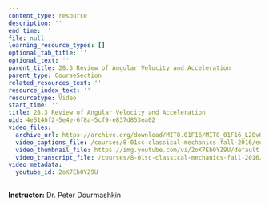 ```yaml
---
content_type: resource
description: ''
end_time: ''
file: null
learning_resource_types: []
optional_tab_title: ''
optional_text: ''
parent_title: 28.3 Review of Angular Velocity and Acceleration
parent_type: CourseSection
related_resources_text: ''
resource_index_text: ''
resourcetype: Video
start_time: ''
title: 28.3 Review of Angular Velocity and Acceleration
uid: 4e5146f2-5e4e-6f8a-5cf9-e837d853ea02
video_files:
  archive_url: https://archive.org/download/MIT8.01F16/MIT8_01F16_L28v03_360p.mp4
  video_captions_file: /courses/8-01sc-classical-mechanics-fall-2016/ee96931e148157c28895b81cbd7abf06_2oK7Eb0YZ9U.vtt
  video_thumbnail_file: https://img.youtube.com/vi/2oK7Eb0YZ9U/default.jpg
  video_transcript_file: /courses/8-01sc-classical-mechanics-fall-2016/6af7e8b926cf0a4a9dd57cf810dd9c1b_2oK7Eb0YZ9U.pdf
video_metadata:
  youtube_id: 2oK7Eb0YZ9U
---
```


**Instructor:** Dr. Peter Dourmashkin